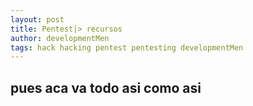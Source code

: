 ```yaml
---
layout: post 
title: Pentest|> recursos
author: developmentMen
tags: hack hacking pentest pentesting developmentMen
---
```

<h2>pues aca va todo asi como asi</h2>